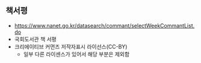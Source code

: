 ## 책서평
  * https://www.nanet.go.kr/datasearch/commant/selectWeekCommantList.do
  * 국회도서관 책 서평
  * 크리에이티브 커먼즈 저작자표시 라이선스(CC-BY)
    * 일부 다른 라이센스가 있어서 해당 부분은 제외함
